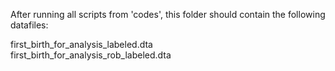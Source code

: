 After running all scripts from 'codes', this folder should contain the following datafiles:

first_birth_for_analysis_labeled.dta \
first_birth_for_analysis_rob_labeled.dta
